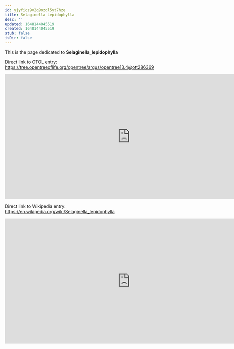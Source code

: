 ```yaml
---
id: yjyficz9v2q9ozdl5yt7hze
title: Selaginella Lepidophylla
desc: ''
updated: 1648144045519
created: 1648144045519
stub: false
isDir: false
---
```

This is the page dedicated to **Selaginella_lepidophylla**


Direct link to OTOL entry: https://tree.opentreeoflife.org/opentree/argus/opentree13.4@ott286369



<html>
    <body>
    <iframe src="https://tree.opentreeoflife.org/opentree/argus/opentree13.4@ott286369"
    width="800" height="400" frameborder="0" allowfullscreen> </iframe>
    </body>
</html>
    


Direct link to Wikipedia entry: https://en.wikipedia.org/wiki/Selaginella_lepidophylla



<html>
    <body>
    <iframe src="https://en.wikipedia.org/wiki/Selaginella_lepidophylla"
    width="800" height="400" frameborder="0" allowfullscreen> </iframe>
    </body>
</html>
    
